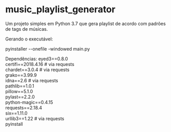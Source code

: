 # music_playlist_generator
Um projeto simples em Python 3.7 que gera playlist de acordo com padrões de tags de músicas. 

Gerando o executável:

pyinstaller --onefile -windowed main.py


Dependências: 
eyed3==0.8.0  
certifi==2018.4.16        # via requests  
chardet==3.0.4            # via requests  
grako==3.99.9  
idna==2.6                 # via requests  
pathlib==1.0.1  
pillow==5.1.0  
pylast==2.2.0  
python-magic==0.4.15  
requests==2.18.4  
six==1.11.0  
urllib3==1.22             # via requests  
pyinstall
